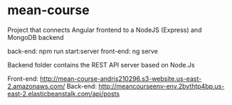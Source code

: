 # mean-course
Project that connects Angular frontend to a NodeJS (Express) and MongoDB backend

back-end: npm run start:server
front-end: ng serve 


Backend folder contains the REST API server based on Node.Js


Front-end: http://mean-course-andris210296.s3-website.us-east-2.amazonaws.com/
Back-end: http://meancourseenv-env.2bvthtp4bp.us-east-2.elasticbeanstalk.com/api/posts
